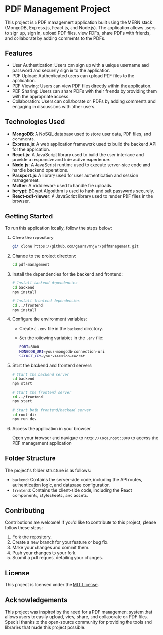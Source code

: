 # PDF Management Project

This project is a PDF management application built using the MERN stack (MongoDB, Express.js, React.js, and Node.js). The application allows users to sign up, sign in, upload PDF files, view PDFs, share PDFs with friends, and collaborate by adding comments to the PDFs.

## Features

- User Authentication: Users can sign up with a unique username and password and securely sign in to the application.
- PDF Upload: Authenticated users can upload PDF files to the application.
- PDF Viewing: Users can view PDF files directly within the application.
- PDF Sharing: Users can share PDFs with their friends by providing them with the appropriate access.
- Collaboration: Users can collaborate on PDFs by adding comments and engaging in discussions with other users.

## Technologies Used

- **MongoDB**: A NoSQL database used to store user data, PDF files, and comments.
- **Express.js**: A web application framework used to build the backend API for the application.
- **React.js**: A JavaScript library used to build the user interface and provide a responsive and interactive experience.
- **Node.js**: A JavaScript runtime used to execute server-side code and handle backend operations.
- **Passport.js**: A library used for user authentication and session management.
- **Multer**: A middleware used to handle file uploads.
- **bcrypt**: BCrypt Algorithm is used to hash and salt passwords securely.
- **React-pdf-viewer**: A JavaScript library used to render PDF files in the browser.

## Getting Started

To run this application locally, follow the steps below:

1. Clone the repository:

   ```bash
   git clone https://github.com/gauravmnjwr/pdfManagement.git
   ```

2. Change to the project directory:

   ```bash
   cd pdf-management
   ```

3. Install the dependencies for the backend and frontend:

   ```bash
   # Install backend dependencies
   cd backend
   npm install

   # Install frontend dependencies
   cd ../frontend
   npm install
   ```

4. Configure the environment variables:

   - Create a `.env` file in the `backend` directory.
   - Set the following variables in the `.env` file:

     ```bash
     PORT=3000
     MONGODB_URI=your-mongodb-connection-uri
     SECRET_KEY=your-session-secret
     ```

5. Start the backend and frontend servers:

   ```bash
   # Start the backend server
   cd backend
   npm start

   # Start the frontend server
   cd ../frontend
   npm start
   
   # Start both frontend/backend server
   cd root-dir
   npm run dev
   ```
   
   

6. Access the application in your browser:

   Open your browser and navigate to `http://localhost:3000` to access the PDF management application.

## Folder Structure

The project's folder structure is as follows:

- `backend`: Contains the server-side code, including the API routes, authentication logic, and database configuration.
- `frontend`: Contains the client-side code, including the React components, stylesheets, and assets.

## Contributing

Contributions are welcome! If you'd like to contribute to this project, please follow these steps:

1. Fork the repository.
2. Create a new branch for your feature or bug fix.
3. Make your changes and commit them.
4. Push your changes to your fork.
5. Submit a pull request detailing your changes.

## License

This project is licensed under the [MIT License](LICENSE).

## Acknowledgements

This project was inspired by the need for a PDF management system that allows users to easily upload, view, share, and collaborate on PDF files. Special thanks to the open-source community for providing the tools and libraries that made this project possible.
